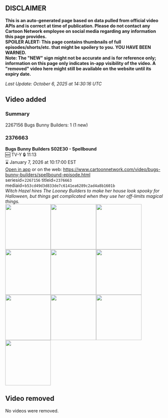 ## DISCLAIMER
**This is an auto-generated page based on data pulled from official video APIs and is correct at time of publication. Please do not contact any Cartoon Network employee on social media regarding any information this page provides.**  
**SPOILER ALERT: This page contains thumbnails of full episodes/shorts/etc. that might be spoilery to you. YOU HAVE BEEN WARNED.**  
**Note: The "NEW" sign might not be accurate and is for reference only; information on this page only indicates in-app visibility of the video. A "removed" video here might still be available on the website until its expiry date.**  

_Last Update: October 6, 2025 at 14:30:16 UTC_
## Video added
### Summary
2267156 Bugs Bunny Builders: 1 (1 new)  
### 2376663
**Bugs Bunny Builders S02E30 - Spellbound**  
🆕 TV-Y 🔒 11:13  
⌛ January 7, 2026 at 10:17:00 EST  
[Open in app](https://cnvideo.sercomkc.org/redirector.html?type=cnapp&seriesid=1000000000093702&titleid=2376663&mediaid=b53cd49d3d833de7c6141ea6289c2ad4a8b1601b) or on the web: https://www.cartoonnetwork.com/video/bugs-bunny-builders/spellbound-episode.html  
seriesid=`2267156` titleid=`2376663` mediaid=`b53cd49d3d833de7c6141ea6289c2ad4a8b1601b`  
_Witch Hazel hires The Looney Builders to make her house look spooky for Halloween, but things get complicated when they use her off-limits magical things._  
<a href="https://s3.amazonaws.com/cartoonorchestrator/2376663_001_1280x720.jpg"><img src="https://s3.amazonaws.com/cartoonorchestrator/2376663_001_640x360.jpg" height="144px" /></a><a href="https://s3.amazonaws.com/cartoonorchestrator/2376663_002_1280x720.jpg"><img src="https://s3.amazonaws.com/cartoonorchestrator/2376663_002_640x360.jpg" height="144px" /></a><a href="https://s3.amazonaws.com/cartoonorchestrator/2376663_003_1280x720.jpg"><img src="https://s3.amazonaws.com/cartoonorchestrator/2376663_003_640x360.jpg" height="144px" /></a><a href="https://s3.amazonaws.com/cartoonorchestrator/2376663_004_1280x720.jpg"><img src="https://s3.amazonaws.com/cartoonorchestrator/2376663_004_640x360.jpg" height="144px" /></a><a href="https://s3.amazonaws.com/cartoonorchestrator/2376663_005_1280x720.jpg"><img src="https://s3.amazonaws.com/cartoonorchestrator/2376663_005_640x360.jpg" height="144px" /></a><a href="https://s3.amazonaws.com/cartoonorchestrator/2376663_006_1280x720.jpg"><img src="https://s3.amazonaws.com/cartoonorchestrator/2376663_006_640x360.jpg" height="144px" /></a><a href="https://s3.amazonaws.com/cartoonorchestrator/2376663_007_1280x720.jpg"><img src="https://s3.amazonaws.com/cartoonorchestrator/2376663_007_640x360.jpg" height="144px" /></a><a href="https://s3.amazonaws.com/cartoonorchestrator/2376663_008_1280x720.jpg"><img src="https://s3.amazonaws.com/cartoonorchestrator/2376663_008_640x360.jpg" height="144px" /></a><a href="https://s3.amazonaws.com/cartoonorchestrator/2376663_009_1280x720.jpg"><img src="https://s3.amazonaws.com/cartoonorchestrator/2376663_009_640x360.jpg" height="144px" /></a><a href="https://s3.amazonaws.com/cartoonorchestrator/2376663_010_1280x720.jpg"><img src="https://s3.amazonaws.com/cartoonorchestrator/2376663_010_640x360.jpg" height="144px" /></a>
## Video removed
No videos were removed.  
